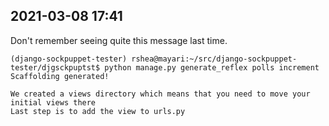 ## 2021-03-08 17:41
Don't remember seeing quite this message last time.
```
(django-sockpuppet-tester) rshea@mayari:~/src/django-sockpuppet-tester/djgsckpuptst$ python manage.py generate_reflex polls increment
Scaffolding generated!

We created a views directory which means that you need to move your initial views there
Last step is to add the view to urls.py
```

